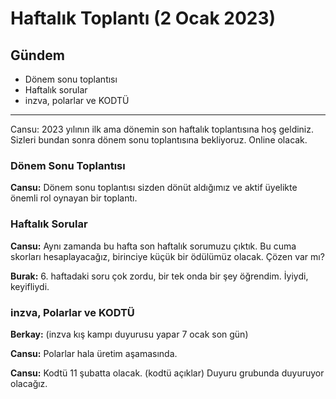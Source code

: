 # Haftalık Toplantı (2 Ocak 2023)

## Gündem

- Dönem sonu toplantısı
- Haftalık sorular
- inzva, polarlar ve KODTÜ


---

Cansu: 2023 yılının ilk ama dönemin son haftalık toplantısına hoş geldiniz. Sizleri bundan sonra dönem sonu toplantısına bekliyoruz. Online olacak.

### Dönem Sonu Toplantısı

**Cansu:** Dönem sonu toplantısı sizden dönüt aldığımız ve aktif üyelikte önemli rol oynayan bir toplantı.

### Haftalık Sorular

**Cansu:** Aynı zamanda bu hafta son haftalık sorumuzu çıktık. Bu cuma skorları hesaplayacağız, birinciye küçük bir ödülümüz olacak. Çözen var mı?

**Burak:** 6. haftadaki soru çok zordu, bir tek onda bir şey öğrendim. İyiydi, keyifliydi.

### inzva, Polarlar ve KODTÜ

**Berkay:** (inzva kış kampı duyurusu yapar 7 ocak son gün)

**Cansu:** Polarlar hala üretim aşamasında.

**Cansu:**  Kodtü 11 şubatta olacak. (kodtü açıklar) Duyuru grubunda duyuruyor olacağız.

